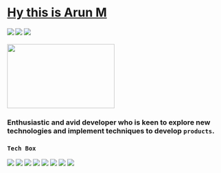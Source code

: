 # [Hy this is Arun M](https://arun496.github.io/apnafolio/) 
#### <img src="https://img.shields.io/badge/-Frontend%20Developer-red?&style=for-the-badge"/> <img src="https://img.shields.io/badge/-React%20Developer-lightblue?&style=for-the-badge"/> <img src="https://img.shields.io/badge/-JavaScript%20Developer-green?&style=for-the-badge"/>
<img width="250px" height="150px" src="https://media.giphy.com/media/f3iwJFOVOwuy7K6FFw/giphy.gif" />

### Enthusiastic and avid developer who is keen to explore new technologies and implement techniques to develop `products`.

### `Tech Box`
<img src="https://img.shields.io/badge/-Java-brightgreen" /> <img src="https://img.shields.io/badge/-JavaScript-orange" /> <img src="https://img.shields.io/badge/-React-pink" /> <img src="https://img.shields.io/badge/-Redux-violet" /> <img src="https://img.shields.io/badge/-HTML-yellow" /> <img src="https://img.shields.io/badge/-CSS-brown" /> <img src="https://img.shields.io/badge/-NodeJs-purple" /> <img src="https://img.shields.io/badge/-DataStructures%20&%20Algorithms-lightblue" />
